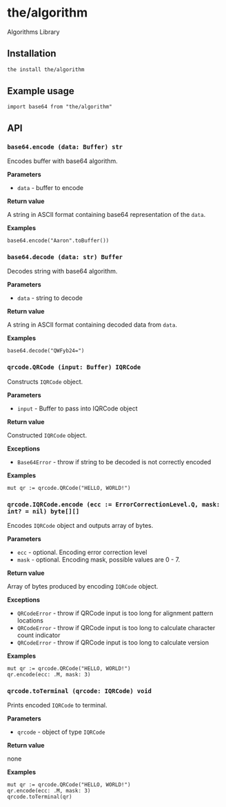 # the/algorithm
Algorithms Library

## Installation

```bash
the install the/algorithm
```

## Example usage

```the
import base64 from "the/algorithm"
```

## API

### `base64.encode (data: Buffer) str`
Encodes buffer with base64 algorithm.

**Parameters**

- `data` - buffer to encode

**Return value**

A string in ASCII format containing base64 representation of the `data`.

**Examples**

```the
base64.encode("Aaron".toBuffer())
```

### `base64.decode (data: str) Buffer`
Decodes string with base64 algorithm.

**Parameters**

- `data` - string to decode

**Return value**

A string in ASCII format containing decoded data from `data`.

**Examples**

```the
base64.decode("QWFyb24=")
```

### `qrcode.QRCode (input: Buffer) IQRCode`
Constructs `IQRCode` object.

**Parameters**

- `input` - Buffer to pass into IQRCode object

**Return value**

Constructed `IQRCode` object.

**Exceptions**

- `Base64Error` - throw if string to be decoded is not correctly encoded

**Examples**

```the
mut qr := qrcode.QRCode("HELLO, WORLD!")
```

### `qrcode.IQRCode.encode (ecc := ErrorCorrectionLevel.Q, mask: int? = nil) byte[][]`
Encodes `IQRCode` object and outputs array of bytes.

**Parameters**

- `ecc` - optional. Encoding error correction level
- `mask` - optional. Encoding mask, possible values are 0 - 7.

**Return value**

Array of bytes produced by encoding `IQRCode` object.

**Exceptions**

- `QRCodeError` - throw if QRCode input is too long for alignment pattern locations
- `QRCodeError` - throw if QRCode input is too long to calculate character count indicator
- `QRCodeError` - throw if QRCode input is too long to calculate version

**Examples**

```the
mut qr := qrcode.QRCode("HELLO, WORLD!")
qr.encode(ecc: .M, mask: 3)
```

### `qrcode.toTerminal (qrcode: IQRCode) void`
Prints encoded `IQRCode` to terminal.

**Parameters**

- `qrcode` - object of type `IQRCode`

**Return value**

none

**Examples**

```the
mut qr := qrcode.QRCode("HELLO, WORLD!")
qr.encode(ecc: .M, mask: 3)
qrcode.toTerminal(qr)
```

